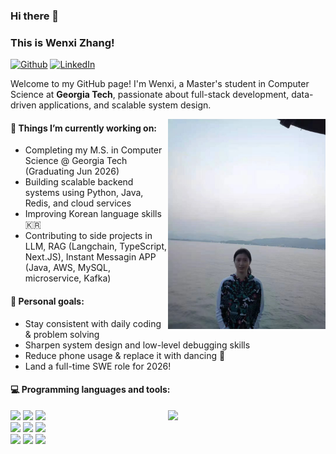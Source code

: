 ### Hi there 👋  
### This is Wenxi Zhang!

[![Github](https://img.shields.io/badge/-Github-000?style=flat&logo=Github&logoColor=white)](https://github.com/Celia-zwx)
[![LinkedIn](https://img.shields.io/badge/-LinkedIn-blue?style=flat&logo=Linkedin&logoColor=white)](https://www.linkedin.com/in/wenxi%EF%BC%88celia%EF%BC%89-z-05a18a246/)

Welcome to my GitHub page! I'm Wenxi, a Master's student in Computer Science at **Georgia Tech**, passionate about full-stack development, data-driven applications, and scalable system design.

<img align="right" alt="img" src="WechatIMG1324.jpg" width="50%" height="auto" />

#### 🌱 Things I’m currently working on:
- Completing my M.S. in Computer Science @ Georgia Tech (Graduating Jun 2026)
- Building scalable backend systems using Python, Java, Redis, and cloud services
- Improving Korean language skills 🇰🇷
- Contributing to side projects in LLM, RAG (Langchain, TypeScript, Next.JS), Instant Messagin APP (Java, AWS, MySQL, microservice, Kafka)

#### 💪 Personal goals:
- Stay consistent with daily coding & problem solving
- Sharpen system design and low-level debugging skills
- Reduce phone usage & replace it with dancing 🕺
- Land a full-time SWE role for 2026!

#### 💻 Programming languages and tools:
<p>
	<img width="50%" align="right" src="https://github-readme-stats.vercel.app/api?username=Celia-zwx&show_icons=true&hide_border=true" />

<code><img width="10%" src="https://www.vectorlogo.zone/logos/java/java-ar21.svg"></code>
<code><img width="10%" src="https://www.vectorlogo.zone/logos/python/python-ar21.svg"></code>
<code><img width="8%" src="https://www.vectorlogo.zone/logos/javascript/javascript-icon.svg"></code>
<br />
<code><img width="10%" src="https://www.vectorlogo.zone/logos/reactjs/reactjs-ar21.svg"></code>
<code><img width="10%" src="https://www.vectorlogo.zone/logos/nodejs/nodejs-ar21.svg"></code>
<code><img width="10%" src="https://www.vectorlogo.zone/logos/mongodb/mongodb-ar21.svg"></code>
<br />
<code><img width="10%" src="https://www.vectorlogo.zone/logos/redis/redis-ar21.svg"></code>
<code><img width="10%" src="https://www.vectorlogo.zone/logos/docker/docker-ar21.svg"></code>
<code><img width="10%" src="https://www.vectorlogo.zone/logos/git-scm/git-scm-ar21.svg"></code>
</p>


